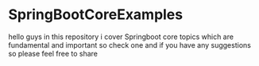# SpringBootCoreExamples
hello guys in this repository i cover Springboot core topics which are fundamental and important so check one and if you have any suggestions so please feel free to share
